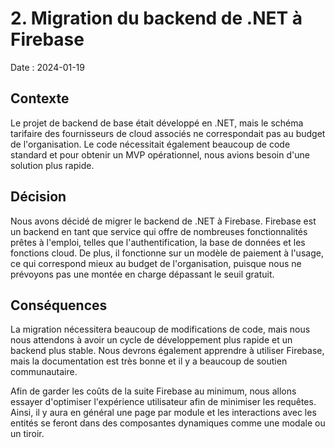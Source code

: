 # 2. Migration du backend de .NET à Firebase

Date : 2024-01-19

## Contexte

Le projet de backend de base était développé en .NET, mais le schéma tarifaire des fournisseurs de cloud associés ne correspondait pas au budget de l'organisation. Le code nécessitait également beaucoup de code standard et pour obtenir un MVP opérationnel, nous avions besoin d'une solution plus rapide.

## Décision

Nous avons décidé de migrer le backend de .NET à Firebase. Firebase est un backend en tant que service qui offre de nombreuses fonctionnalités prêtes à l'emploi, telles que l'authentification, la base de données et les fonctions cloud. De plus, il fonctionne sur un modèle de paiement à l'usage, ce qui correspond mieux au budget de l'organisation, puisque nous ne prévoyons pas une montée en charge dépassant le seuil gratuit.

## Conséquences

La migration nécessitera beaucoup de modifications de code, mais nous nous attendons à avoir un cycle de développement plus rapide et un backend plus stable. Nous devrons également apprendre à utiliser Firebase, mais la documentation est très bonne et il y a beaucoup de soutien communautaire.

Afin de garder les coûts de la suite Firebase au minimum, nous allons essayer d'optimiser l'expérience utilisateur afin de minimiser les requêtes. Ainsi, il y aura en général une page par module et les interactions avec les entités se feront dans des composantes dynamiques comme une modale ou un tiroir.

